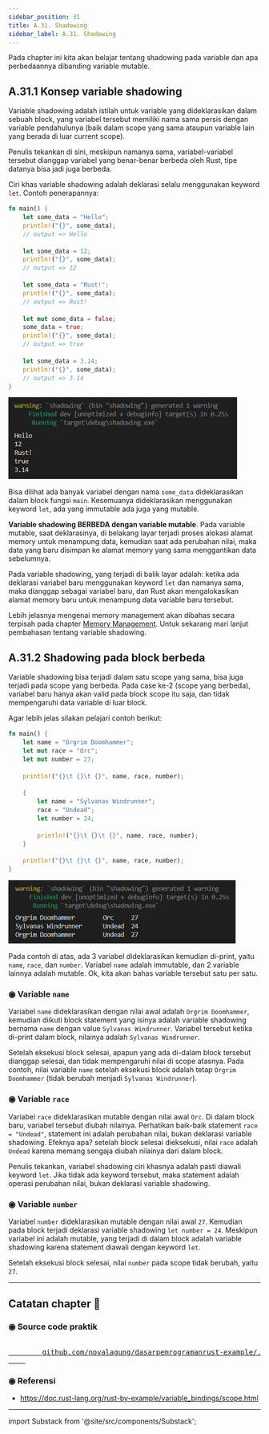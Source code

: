 ```yaml
---
sidebar_position: 31
title: A.31. Shadowing
sidebar_label: A.31. Shadowing
---
```


Pada chapter ini kita akan belajar tentang shadowing pada variable dan apa perbedaannya dibanding variable mutable.

## A.31.1 Konsep variable shadowing

Variable shadowing adalah istilah untuk variable yang dideklarasikan dalam sebuah block, yang variabel tersebut memiliki nama sama persis dengan variable pendahulunya (baik dalam scope yang sama ataupun variable lain yang berada di luar current scope).

Penulis tekankan di sini, meskipun namanya sama, variabel-variabel tersebut dianggap variabel yang benar-benar berbeda oleh Rust, tipe datanya bisa jadi juga berbeda.

Ciri khas variable shadowing adalah deklarasi selalu menggunakan keyword `let`. Contoh penerapannya:

```rust
fn main() {
    let some_data = "Hello";
    println!("{}", some_data);
    // output => Hello

    let some_data = 12;
    println!("{}", some_data);
    // output => 12

    let some_data = "Rust!";
    println!("{}", some_data);
    // output => Rust!

    let mut some_data = false;
    some_data = true;
    println!("{}", some_data);
    // output => true

    let some_data = 3.14;
    println!("{}", some_data);
    // output => 3.14
}
```

![Shadowing](img/shadowing-1.png)

Bisa dilihat ada banyak variabel dengan nama `some_data` dideklarasikan dalam block fungsi `main`. Kesemuanya dideklarasikan menggunakan keyword `let`, ada yang immutable ada juga yang mutable.

**Variable shadowing BERBEDA dengan variable mutable**. Pada variable mutable, saat deklarasinya, di belakang layar terjadi proses alokasi alamat memory untuk menampung data, kemudian saat ada perubahan nilai, maka data yang baru disimpan ke alamat memory yang sama menggantikan data sebelumnya.

Pada variable shadowing, yang terjadi di balik layar adalah: ketika ada deklarasi variabel baru menggunakan keyword `let` dan namanya sama, maka dianggap sebagai variabel baru, dan Rust akan mengalokasikan alamat memory baru untuk menampung data variable baru tersebut.

Lebih jelasnya mengenai memory management akan dibahas secara terpisah pada chapter [Memory Management](/basic/basic-memory-management). Untuk sekarang mari lanjut pembahasan tentang variable shadowing.

## A.31.2 Shadowing pada block berbeda

Variable shadowing bisa terjadi dalam satu scope yang sama, bisa juga terjadi pada scope yang berbeda. Pada case ke-2 (scope yang berbeda), variabel baru hanya akan valid pada block scope itu saja, dan tidak mempengaruhi data variable di luar block.

Agar lebih jelas silakan pelajari contoh berikut:

```rust
fn main() {
    let name = "Orgrim Doomhammer";
    let mut race = "Orc";
    let mut number = 27;

    println!("{}\t {}\t {}", name, race, number);

    {
        let name = "Sylvanas Windrunner";
        race = "Undead";
        let number = 24;
        
        println!("{}\t {}\t {}", name, race, number);
    }
        
    println!("{}\t {}\t {}", name, race, number);
}
```

![Block](img/shadowing-2.png)

Pada contoh di atas, ada 3 variabel dideklarasikan kemudian di-print, yaitu `name`, `race`, dan `number`. Variabel `name` adalah immutable, dan 2 variable lainnya adalah mutable. Ok, kita akan bahas variable tersebut satu per satu.

### ◉ Variable `name`

Variabel `name` dideklarasikan dengan nilai awal adalah `Orgrim Doomhammer`, kemudian diikuti block statement yang isinya adalah variable shadowing bernama `name` dengan value `Sylvanas Windrunner`. Variabel tersebut ketika di-print dalam block, nilainya adalah `Sylvanas Windrunner`.

Setelah eksekusi block selesai, apapun yang ada di-dalam block tersebut dianggap selesai, dan tidak mempengaruhi nilai di scope atasnya. Pada contoh, nilai variable `name` setelah eksekusi block adalah tetap `Orgrim Doomhammer` (tidak berubah menjadi `Sylvanas Windrunner`).

### ◉ Variable `race`

Variabel `race` dideklarasikan mutable dengan nilai awal `Orc`. Di dalam block baru, variabel tersebut diubah nilainya. Perhatikan baik-baik statement `race = "Undead"`, statement ini adalah perubahan nilai, bukan deklarasi variable shadowing. Efeknya apa? setelah block selesai dieksekusi, nilai `race` adalah `Undead` karena memang sengaja diubah nilainya dari dalam block.

Penulis tekankan, variabel shadowing ciri khasnya adalah pasti diawali keyword `let`. Jika tidak ada keyword tersebut, maka statement adalah operasi perubahan nilai, bukan deklarasi variable shadowing.

### ◉ Variable `number`

Variabel `number` dideklarasikan mutable dengan nilai awal `27`. Kemudian pada block terjadi deklarasi variable shadowing `let number = 24`. Meskipun variabel ini adalah mutable, yang terjadi di dalam block adalah variable shadowing karena statement diawali dengan keyword `let`.

Setelah eksekusi block selesai, nilai `number` pada scope tidak berubah, yaitu `27`.

---

## Catatan chapter 📑

### ◉ Source code praktik

<pre>
    <a href="https://github.com/novalagung/dasarpemrogramanrust-example/tree/master/shadowing">
        github.com/novalagung/dasarpemrogramanrust-example/../shadowing
    </a>
</pre>

### ◉ Referensi

- https://doc.rust-lang.org/rust-by-example/variable_bindings/scope.html

---

import Substack from '@site/src/components/Substack';

<Substack />
